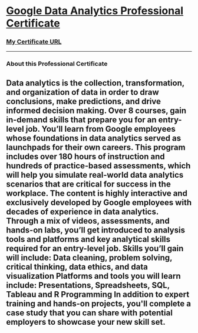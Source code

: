  # [Google Data Analytics Professional Certificate](https://www.coursera.org/professional-certificates/google-data-analytics)

### [My Certificate URL](https://www.coursera.org/account/accomplishments/specialization/certificate/VNPLZAVLWW5P)

---
### About this Professional Certificate

 
 **Data analytics** is the collection, transformation, and organization of data in order to draw conclusions, make predictions, and drive informed decision making. 
Over 8 courses, gain in-demand skills that prepare you for an entry-level job. You’ll learn from Google employees whose foundations in data analytics served as launchpads for their own careers. 
This program includes over 180 hours of instruction and hundreds of practice-based assessments, which will help you simulate real-world data analytics scenarios that are critical for success in the workplace. The content is highly interactive and exclusively developed by Google employees with decades of experience in data analytics. Through a mix of videos, assessments, and hands-on labs, you’ll get introduced to analysis tools and platforms and key analytical skills required for an entry-level job.
**Skills you’ll gain will include**: Data cleaning, problem solving, critical thinking, data ethics, and data visualization
**Platforms and tools you will learn include**: Presentations, Spreadsheets, SQL, Tableau and R Programming
In addition to expert training and hands-on projects, you'll complete a case study that you can share with potential employers to showcase your new skill set.
---


